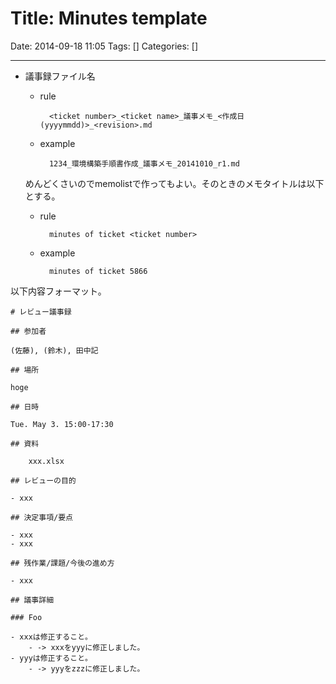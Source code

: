 # Title: Minutes template

Date: 2014-09-18 11:05
Tags: []
Categories: []

---

- 議事録ファイル名
    - rule

            <ticket number>_<ticket name>_議事メモ_<作成日(yyyymmdd)>_<revision>.md

    - example

            1234_環境構築手順書作成_議事メモ_20141010_r1.md

    めんどくさいのでmemolistで作ってもよい。そのときのメモタイトルは以下とする。
    - rule

            minutes of ticket <ticket number>

    - example

            minutes of ticket 5866

以下内容フォーマット。

```
# レビュー議事録

## 参加者

(佐藤), (鈴木), 田中記

## 場所

hoge

## 日時

Tue. May 3. 15:00-17:30

## 資料

    xxx.xlsx

## レビューの目的

- xxx

## 決定事項/要点

- xxx
- xxx

## 残作業/課題/今後の進め方

- xxx

## 議事詳細

### Foo

- xxxは修正すること。
    - -> xxxをyyyに修正しました。
- yyyは修正すること。
    - -> yyyをzzzに修正しました。
```
